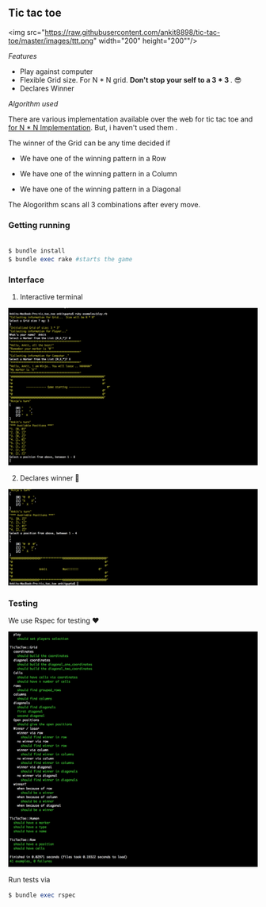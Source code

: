 ## Tic tac toe

<img src="https://raw.githubusercontent.com/ankit8898/tic-tac-toe/master/images/ttt.png" width="200" height="200""/>

<i>Features</i>

- Play against computer
- Flexible Grid size. For N * N grid.  <b>Don't stop your self to a 3 * 3 </b>. :sunglasses:
- Declares Winner

<i>Algorithm used</i>

There are various implementation available over the web for tic tac toe and [for N * N Implementation](http://stackoverflow.com/questions/4198955/how-to-find-the-winner-of-a-tic-tac-toe-game-of-any-size).  But, i haven't used them .  

The winner of the Grid can be any time decided if

- We have one of the winning pattern in a Row

- We have one of the winning pattern in a Column

- We have one of the winning pattern in a Diagonal


The Alogorithm scans all 3 combinations after every move.

### Getting running

```ruby

$ bundle install
$ bundle exec rake #starts the game

```

### Interface

1) Interactive terminal

![Alt text](https://raw.githubusercontent.com/ankit8898/tic-tac-toe/master/images/interface.png)


2) Declares winner :clap:

![Alt text](https://raw.githubusercontent.com/ankit8898/tic-tac-toe/master/images/winner.png)


### Testing


We use Rspec for testing :heart:

![Alt text](https://raw.githubusercontent.com/ankit8898/tic-tac-toe/master/images/test.png)


Run tests via

```ruby
$ bundle exec rspec
```
